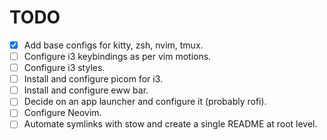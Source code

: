 # TODO

- [x] Add base configs for kitty, zsh, nvim, tmux.
- [ ] Configure i3 keybindings as per vim motions.
- [ ] Configure i3 styles.
- [ ] Install and configure picom for i3.
- [ ] Install and configure eww bar.
- [ ] Decide on an app launcher and configure it (probably rofi).
- [ ] Configure Neovim.
- [ ] Automate symlinks with stow and create a single README at root level.
